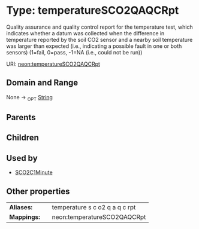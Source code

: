 
# Type: temperatureSCO2QAQCRpt


Quality assurance and quality control report for the temperature test, which indicates whether a datum was collected when the difference in temperature reported by the soil CO2 sensor and a nearby soil temperature was larger than expected (i.e., indicating a possible fault in one or both sensors) (1=fail, 0=pass, -1=NA (i.e., could not be run))

URI: [neon:temperatureSCO2QAQCRpt](https://data.neonscience.org/temperatureSCO2QAQCRpt)


## Domain and Range

None ->  <sub>OPT</sub> [String](types/String.md)

## Parents


## Children


## Used by

 * [SCO2C1Minute](SCO2C1Minute.md)

## Other properties

|  |  |  |
| --- | --- | --- |
| **Aliases:** | | temperature s c o2 q a q c rpt |
| **Mappings:** | | neon:temperatureSCO2QAQCRpt |

